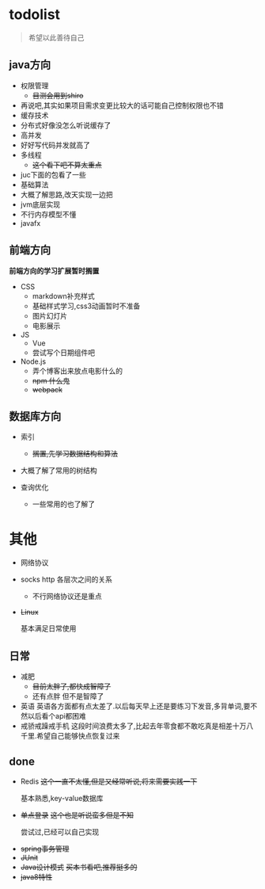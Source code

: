 # todolist

> 希望以此善待自己

## java方向
* 权限管理
  * ~~目测会用到shiro~~
* 再说吧,其实如果项目需求变更比较大的话可能自己控制权限也不错
* 缓存技术
* 分布式好像没怎么听说缓存了
* 高并发
* 好好写代码并发就高了
* 多线程
  * ~~这个看下吧不算太重点~~
* juc下面的包看了一些
* 基础算法
* 大概了解思路,改天实现一边把
* jvm底层实现
* 不行内存模型不懂
* javafx
## 前端方向

**前端方向的学习扩展暂时搁置**

* CSS
    * markdown补充样式
    * 基础样式学习,css3动画暂时不准备
    * 图片幻灯片
    * 电影展示
* JS
    * Vue
    * 尝试写个日期组件吧
*  Node.js
    * 弄个博客出来放点电影什么的
    * ~~npm 什么鬼~~
    * ~~webpack~~
## 数据库方向
* 索引

  * ~~搁置,先学习数据结构和算法~~
* 大概了解了常用的树结构
* 查询优化
  * 一些常用的也了解了
# 其他
* 网络协议
  
* socks http 各层次之间的关系
  * 不行网络协议还是重点
  
* ~~Linux~~ 

  基本满足日常使用
## 日常
* 减肥
  * ~~目前太胖了,都快成智障了~~
  * 还有点胖 但不是智障了
* 英语
  英语各方面都有点太差了.以后每天早上还是要练习下发音,多背单词,要不然以后看个api都困难
* 戒骄戒躁戒手机
  这段时间浪费太多了,比起去年零食都不敢吃真是相差十万八千里.希望自己能够快点恢复过来

## done

* Redis
  ~~这个一直不太懂,但是又经常听说,将来需要实践一下~~

  基本熟悉,key-value数据库

* ~~单点登录~~
  ~~这个也是听说蛮多但是不知~~

  尝试过,已经可以自己实现

- ~~spring事务管理~~
- ~~JUnit~~
- ~~Java设计模式~~
  ~~买本书看吧,推荐挺多的~~
- ~~java8特性~~
